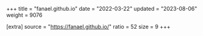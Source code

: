+++
title = "fanael.github.io"
date = "2022-03-22"
updated = "2023-08-06"
weight = 9076

[extra]
source = "https://fanael.github.io/"
ratio = 52
size = 9
+++
